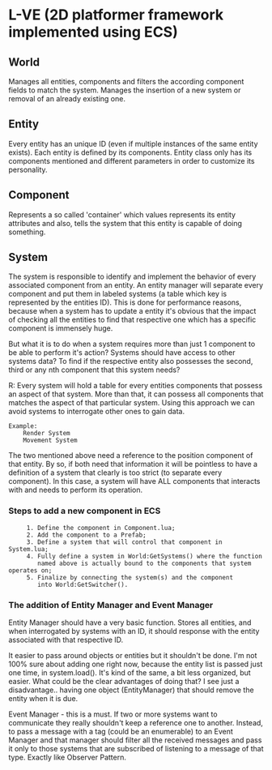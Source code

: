 # L-VE (2D platformer framework implemented using ECS)

## World

   Manages all entities, components and filters the according component
fields to match the system.
   Manages the insertion of a new system or removal of an already existing
one.

## Entity

   Every entity has an unique ID (even if multiple instances of the same
entity exists). Each entity is defined by its components. Entity class
only has its components mentioned and different parameters in order to
customize its personality.

## Component

   Represents a so called 'container' which values represents its entity
attributes and also, tells the system that this entity is capable of doing
something.

## System

   The system is responsible to identify and implement the behavior of
every associated component from an entity.
   An entity manager will separate every component and put them in
labeled systems (a table which key is represented by the entities ID).
This is done for performance reasons, because when a system has to update
a entity it's obvious that the impact of checking all the entities to find
that respective one which has a specific component is immensely huge.

   But what it is to do when a system requires more than just 1 component
to be able to perform it's action?
   Systems should have access to other systems data? To find if the respective
entity also possesses the second, third or any nth component that this system
needs?

   R: Every system will hold a table for every entities components that
possess an aspect of that system. More than that, it can possess all
components that matches the aspect of that particular system. Using this
approach we can avoid systems to interrogate other ones to gain data.

    Example:
        Render System
        Movement System

   The two mentioned above need a reference to the position component of
that entity. By so, if both need that information it will be pointless
to have a definition of a system that clearly is too strict (to separate
every component). In this case, a system will have ALL components that
interacts with and needs to perform its operation.

### Steps to add a new component in ECS
         1. Define the component in Component.lua;
         2. Add the component to a Prefab;
         3. Define a system that will control that component in System.lua;
         4. Fully define a system in World:GetSystems() where the function
            named above is actually bound to the components that system operates on;
         5. Finalize by connecting the system(s) and the component
            into World:GetSwitcher().

### The addition of Entity Manager and Event Manager

   Entity Manager should have a very basic function. Stores all entities,
and when interrogated by systems with an ID, it should response with the
entity associated with that respective ID.

   It easier to pass around objects or entities but it shouldn't be done.
   I'm not 100% sure about adding one right now, because the entity list
is passed just one time, in system.load(). It's kind of the same, a bit less
organized, but easier. What could be the clear advantages of doing that?
I see just a disadvantage.. having one object (EntityManager) that should
remove the entity when it is due.

   Event Manager - this is a must. If two or more systems want to communicate
they really shouldn't keep a reference one to another. Instead, to pass a
message with a tag (could be an enumerable) to an Event Manager and that
manager should filter all the received messages and pass it only to those
systems that are subscribed of listening to a message of that type.
   Exactly like Observer Pattern.
